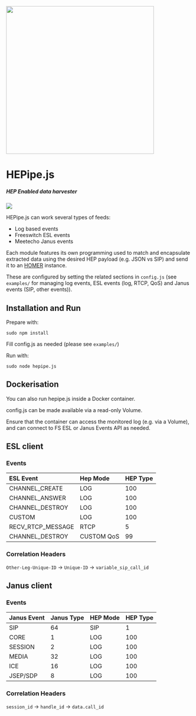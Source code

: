 <img src="https://i.imgur.com/scqdu3p.png" width="400">

# HEPipe.js
##### HEP Enabled data harvester

<img src="http://i.imgur.com/74Gswvq.gif" />


HEPipe.js can work several types of feeds:
- Log based events
- Freeswitch ESL events
- Meetecho Janus events

Each module features its own programming used to match and encapsulate extracted data using the desired HEP payload (e.g. JSON vs SIP) and send it to an [HOMER](https://github.com/sipcapture/homer) instance.

These are configured by setting the related sections in `config.js` (see `examples/` for managing log events, ESL events (log, RTCP, QoS) and Janus events (SIP, other events)).

## Installation and Run

Prepare with:

`sudo npm install`

Fill config.js as needed (please see `examples/`)

Run with:

`sudo node hepipe.js`

## Dockerisation

You can also run hepipe.js inside a Docker container.

config.js can be made available via a read-only Volume.

Ensure that the container can access the monitored log (e.g. via a Volume), and can connect to FS ESL or Janus Events API as needed.

## ESL client

### Events

| ESL Event  | Hep Mode | HEP Type  |
|:--|:--|:--|
| CHANNEL_CREATE | LOG | 100 |
| CHANNEL_ANSWER | LOG | 100 |
| CHANNEL_DESTROY | LOG | 100 | 
| CUSTOM | LOG | 100 | 
| RECV_RTCP_MESSAGE | RTCP | 5 | 
| CHANNEL_DESTROY | CUSTOM QoS | 99 |

### Correlation Headers

```Other-Leg-Unique-ID``` -> ```Unique-ID``` -> ```variable_sip_call_id```

## Janus client

### Events

| Janus Event | Janus Type | HEP Mode | HEP Type  |
|:--|:--|:--|:--|
| SIP | 64 | SIP | 1 |
| CORE | 1 | LOG | 100 |
| SESSION | 2 | LOG | 100 |
| MEDIA | 32 | LOG | 100 |
| ICE | 16 | LOG | 100 |
| JSEP/SDP | 8 | LOG | 100 |

### Correlation Headers

```session_id``` -> ```handle_id``` -> ```data.call_id```
